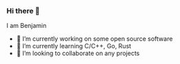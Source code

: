 ### Hi there 👋
I am Benjamin
- 🔭 I’m currently working on some open source software
- 🌱 I’m currently learning C/C++, Go, Rust
- 👯 I’m looking to collaborate on any projects
<!--
**0x3c2f48415348434f4e3e/0x3c2f48415348434f4e3e** is a ✨ _special_ ✨ repository because its `README.md` (this file) appears on your GitHub profile.

Here are some ideas to get you started:

- 🔭 I’m currently working on ...
- 🌱 I’m currently learning ...
- 👯 I’m looking to collaborate on ...
- 🤔 I’m looking for help with ...
- 💬 Ask me about ...
- 📫 How to reach me: ...
- 😄 Pronouns: ...
- ⚡ Fun fact: ...
-->
